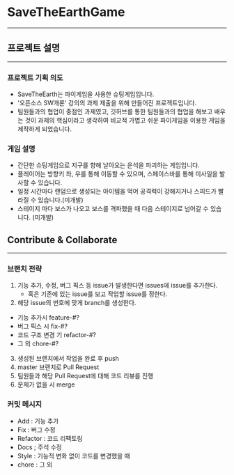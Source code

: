 # SaveTheEarthGame
--------
## 프로젝트 설명
-------
### 프로젝트 기획 의도
- SaveTheEarth는 파이게임을 사용한 슈팅게임입니다.
- '오픈소스 SW개론' 강의의 과제 제출을 위해 만들어진 프로젝트입니다.
- 팀원들과의 협업이 중점인 과제였고, 깃허브를 통한 팀원들과의 협업을 해보고 배우는 것이 과제의 핵심이라고 생각하여 비교적 가볍고 쉬운 파이게임을 이용한 게임을 제작하게 되었습니다.

### 게임 설명
- 간단한 슈팅게임으로 지구를 향해 날아오는 운석을 파괴하는 게임입니다.
- 플레이어는 방향키 좌, 우를 통해 이동할 수 있으며, 스페이스바를 통해 미사일을 발사할 수 있습니다.
- 일정 시간마다 랜덤으로 생성되는 아이템을 먹어 공격력이 강해지거나 스피드가 빨라질 수 있습니다.(미개발)
- 스테이지 마다 보스가 나오고 보스를 격파했을 때 다음 스테이지로 넘어갈 수 있습니다. (미개발)

## Contribute & Collaborate
-------
### 브랜치 전략 
1. 기능 추가, 수정, 버그 픽스 등  issue가 발생한다면 issues에 issue를 추가한다.
    - 혹은 기존에 있는 issue를 보고 작업할 issue를 정한다.
3. 해당 issue의 번호에 맞게 branch를 생성한다.
  - 기능 추가시 feature-#?
  - 버그 픽스 시 fix-#?
  - 코드 구조 변경 기 refactor-#?
  - 그 외 chore-#?
3. 생성된 브랜치에서 작업을 완료 후 push
4. master 브랜치로 Pull Request
5. 팀원들과 해당 Pull Request에 대해 코드 리뷰를 진행
6. 문제가 없을 시 merge


### 커밋 메시지
- Add : 기능 추가
- Fix : 버그 수정
- Refactor : 코드 리팩토링
- Docs ; 주석 수정
- Style : 기능적 변화 없이 코드를 변경했을 때
- chore : 그 외

